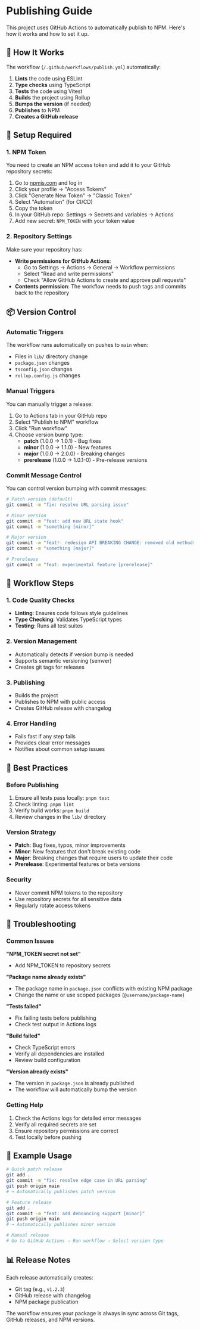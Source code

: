 # Publishing Guide

This project uses GitHub Actions to automatically publish to NPM. Here's how it works and how to set it up.

## 🚀 How It Works

The workflow (`/.github/workflows/publish.yml`) automatically:

1. **Lints** the code using ESLint
2. **Type checks** using TypeScript
3. **Tests** the code using Vitest
4. **Builds** the project using Rollup
5. **Bumps the version** (if needed)
6. **Publishes** to NPM
7. **Creates a GitHub release**

## 🔧 Setup Required

### 1. NPM Token

You need to create an NPM access token and add it to your GitHub repository secrets:

1. Go to [npmjs.com](https://www.npmjs.com/) and log in
2. Click your profile → "Access Tokens"
3. Click "Generate New Token" → "Classic Token"
4. Select "Automation" (for CI/CD)
5. Copy the token
6. In your GitHub repo: Settings → Secrets and variables → Actions
7. Add new secret: `NPM_TOKEN` with your token value

### 2. Repository Settings

Make sure your repository has:

- **Write permissions for GitHub Actions**:
  - Go to Settings → Actions → General → Workflow permissions
  - Select "Read and write permissions"
  - Check "Allow GitHub Actions to create and approve pull requests"
- **Contents permission**: The workflow needs to push tags and commits back to the repository

## 📦 Version Control

### Automatic Triggers

The workflow runs automatically on pushes to `main` when:

- Files in `lib/` directory change
- `package.json` changes
- `tsconfig.json` changes
- `rollup.config.js` changes

### Manual Triggers

You can manually trigger a release:

1. Go to Actions tab in your GitHub repo
2. Select "Publish to NPM" workflow
3. Click "Run workflow"
4. Choose version bump type:
   - **patch** (1.0.0 → 1.0.1) - Bug fixes
   - **minor** (1.0.0 → 1.1.0) - New features
   - **major** (1.0.0 → 2.0.0) - Breaking changes
   - **prerelease** (1.0.0 → 1.0.1-0) - Pre-release versions

### Commit Message Control

You can control version bumping with commit messages:

```bash
# Patch version (default)
git commit -m "fix: resolve URL parsing issue"

# Minor version
git commit -m "feat: add new URL state hook"
git commit -m "something [minor]"

# Major version
git commit -m "feat!: redesign API BREAKING CHANGE: removed old methods"
git commit -m "something [major]"

# Prerelease
git commit -m "feat: experimental feature [prerelease]"
```

## 🔄 Workflow Steps

### 1. Code Quality Checks

- **Linting**: Ensures code follows style guidelines
- **Type Checking**: Validates TypeScript types
- **Testing**: Runs all test suites

### 2. Version Management

- Automatically detects if version bump is needed
- Supports semantic versioning (semver)
- Creates git tags for releases

### 3. Publishing

- Builds the project
- Publishes to NPM with public access
- Creates GitHub release with changelog

### 4. Error Handling

- Fails fast if any step fails
- Provides clear error messages
- Notifies about common setup issues

## 📝 Best Practices

### Before Publishing

1. Ensure all tests pass locally: `pnpm test`
2. Check linting: `pnpm lint`
3. Verify build works: `pnpm build`
4. Review changes in the `lib/` directory

### Version Strategy

- **Patch**: Bug fixes, typos, minor improvements
- **Minor**: New features that don't break existing code
- **Major**: Breaking changes that require users to update their code
- **Prerelease**: Experimental features or beta versions

### Security

- Never commit NPM tokens to the repository
- Use repository secrets for all sensitive data
- Regularly rotate access tokens

## 🐛 Troubleshooting

### Common Issues

**"NPM_TOKEN secret not set"**

- Add NPM_TOKEN to repository secrets

**"Package name already exists"**

- The package name in `package.json` conflicts with existing NPM package
- Change the name or use scoped packages (`@username/package-name`)

**"Tests failed"**

- Fix failing tests before publishing
- Check test output in Actions logs

**"Build failed"**

- Check TypeScript errors
- Verify all dependencies are installed
- Review build configuration

**"Version already exists"**

- The version in `package.json` is already published
- The workflow will automatically bump the version

### Getting Help

1. Check the Actions logs for detailed error messages
2. Verify all required secrets are set
3. Ensure repository permissions are correct
4. Test locally before pushing

## 🎯 Example Usage

```bash
# Quick patch release
git add .
git commit -m "fix: resolve edge case in URL parsing"
git push origin main
# → Automatically publishes patch version

# Feature release
git add .
git commit -m "feat: add debouncing support [minor]"
git push origin main
# → Automatically publishes minor version

# Manual release
# Go to GitHub Actions → Run workflow → Select version type
```

## 📊 Release Notes

Each release automatically creates:

- Git tag (e.g., `v1.2.3`)
- GitHub release with changelog
- NPM package publication

The workflow ensures your package is always in sync across Git tags, GitHub releases, and NPM versions.
